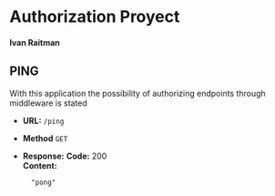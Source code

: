 # Authorization Proyect

#### Ivan Raitman
  
## PING

With this application the possibility of authorizing endpoints through middleware is stated

- **URL:**
    `/ping`

- **Method**
    `GET`
  
- **Response:**
    **Code:** 200 <br />
        **Content:**
        
        "pong"

